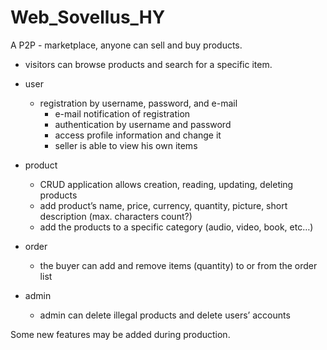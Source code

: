 # Web_Sovellus_HY

A P2P - marketplace, anyone can sell and buy products.
  * visitors can browse products and search for a specific item.

- user
  * registration by username, password, and e-mail
    * e-mail notification of registration
	* authentication by username and password
	* access profile information and change it
	* seller is able to view his own items

- product
	* CRUD application allows creation, reading, updating, deleting products
	* add product’s name, price, currency, quantity, picture, short description (max. characters count?)
	* add the products to a specific category (audio, video, book, etc…)

- order
  * the buyer can add and remove items (quantity) to or from the order list

- admin
	* admin can delete illegal products and delete users’ accounts

Some new features may be added during production.
